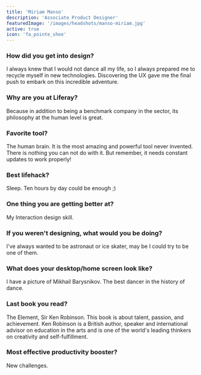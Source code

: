 ```yaml
---
title: 'Miriam Manso'
description: 'Associate Product Designer'
featuredImage: '/images/headshots/manso-miriam.jpg'
active: true
icon: 'fa_pointe_shoe'
---
```


### How did you get into design?

I always knew that I would not dance all my life, so I always prepared me to recycle myself in new technologies. Discovering the UX gave me the final push to embark on this incredible adventure.

### Why are you at Liferay?

Because in addition to being a benchmark company in the sector, its philosophy at the human level is great.

### Favorite tool?

The human brain. It is the most amazing and powerful tool never invented. There is nothing you can not do with it. But remember, it needs constant updates to work properly!

### Best lifehack?

Sleep. Ten hours by day could be enough ;)

### One thing you are getting better at?

My Interaction design skill.

### If you weren't designing, what would you be doing?

I've always wanted to be astronaut or ice skater, may be I could try to be one of them.

### What does your desktop/home screen look like?

I have a picture of Mikhail Barysnikov. The best dancer in the history of dance.

### Last book you read?

The Element, Sir Ken Robinson. This book is about talent, passion, and achievement. Ken Robinson is a British author, speaker and international advisor on education in the arts and is one of the world's leading thinkers on creativity and self-fulfillment.

### Most effective productivity booster?

New challenges.
